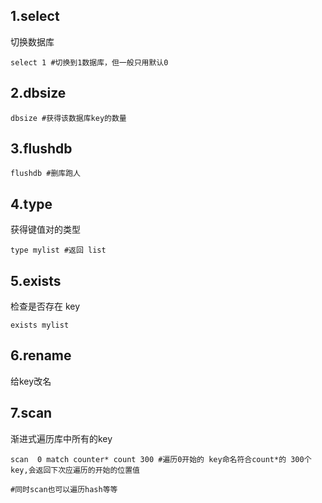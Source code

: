 ## 1.select

切换数据库

```mysql
select 1 #切换到1数据库，但一般只用默认0
```

## 2.dbsize

```mysql
dbsize #获得该数据库key的数量
```

## 3.flushdb

```mysql
flushdb #删库跑人
```

## 4.type

获得键值对的类型

```mysql
type mylist #返回 list
```

## 5.exists

检查是否存在 key

```mysql
exists mylist
```

## 6.rename

给key改名

## 7.scan

渐进式遍历库中所有的key

```mysql
scan  0 match counter* count 300 #遍历0开始的 key命名符合count*的 300个key,会返回下次应遍历的开始的位置值

#同时scan也可以遍历hash等等
```

